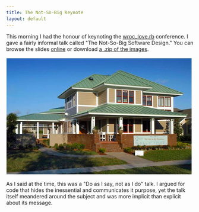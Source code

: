 ```yaml
---
title: The Not-So-Big Keynote
layout: default
---
```


This morning I had the honour of keynoting the [wroc_love.rb](http://wrocloverb.com) conference. I gave a fairly informal talk called "The Not-So-Big Software Design." You can browse the slides [online](http://braythwayt.com/assets/The-Not-So-Big-Software-Design/) or download [a .zip of the images](http://braythwayt.com/assets/The-Not-So-Big-Software-Design/the-not-so-big-keynote.zip).

![A not-so-big house](/assets/images/not-so-big.png)

As I said at the time, this was a "Do as I say, not as I do" talk. I argued for code that hides the inessential and communicates it purpose, yet the talk itself meandered around the subject and was more implicit than explicit about its message.